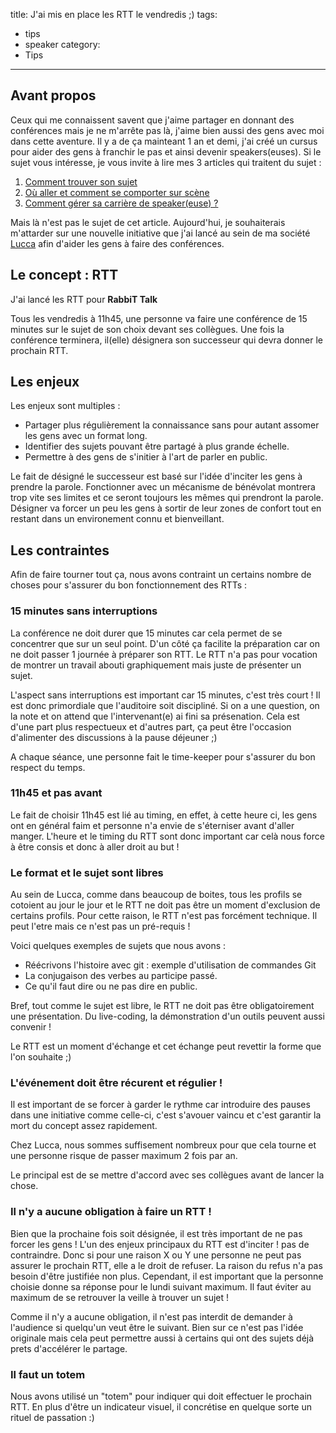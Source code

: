 title: J'ai mis en place les RTT le vendredis ;)
tags:
  - tips
  - speaker
category:
  - Tips
---

## Avant propos 

Ceux qui me connaissent savent que j'aime partager en donnant des conférences mais je ne m'arrête pas là, j'aime bien aussi des gens avec moi dans cette aventure. Il y a de ça mainteant 1 an et demi, j'ai créé un cursus pour aider des gens à franchir le pas et ainsi devenir speakers(euses). Si le sujet vous intéresse, je vous invite à lire mes 3 articles qui traitent du sujet : 

1. [Comment trouver son sujet](http://jef.binomed.fr/2016/03/11/2016-03-11-comment-devenir-speaker-part-1/)
2. [Où aller et comment se comporter sur scène](http://jef.binomed.fr/2016/03/11/2016-03-11-comment-devenir-speaker-part-2/)
3. [Comment gérer sa carrière de speaker(euse) ?](http://jef.binomed.fr/2016/03/11/2016-03-11-comment-devenir-speaker-part-3/)

Mais là n'est pas le sujet de cet article. Aujourd'hui, je souhaiterais m'attarder sur une nouvelle initiative que j'ai lancé au sein de ma société [Lucca](https://www.lucca.fr) afin d'aider les gens à faire des conférences. 

## Le concept : RTT

J'ai lancé les RTT pour **RabbiT Talk** 

Tous les vendredis à 11h45, une personne va faire une conférence de 15 minutes sur le sujet de son choix devant ses collègues. Une fois la conférence terminera, il(elle) désignera son successeur qui devra donner le prochain RTT.

## Les enjeux

Les enjeux sont multiples : 

* Partager plus régulièrement la connaissance sans pour autant assomer les gens avec un format long.
* Identifier des sujets pouvant être partagé à plus grande échelle.
* Permettre à des gens de s'initier à l'art de parler en public.

Le fait de désigné le successeur est basé sur l'idée d'inciter les gens à prendre la parole. Fonctionner avec un mécanisme de bénévolat montrera trop vite ses limites et ce seront toujours les mêmes qui prendront la parole. Désigner va forcer un peu les gens à sortir de leur zones de confort tout en restant dans un environement connu et bienveillant.

## Les contraintes

Afin de faire tourner tout ça, nous avons contraint un certains nombre de choses pour s'assurer du bon fonctionnement des RTTs : 

### 15 minutes sans interruptions

La conférence ne doit durer que 15 minutes car cela permet de se concentrer que sur un seul point. D'un côté ça facilite la préparation car on ne doit passer 1 journée à préparer son RTT. Le RTT n'a pas pour vocation de montrer un travail abouti graphiquement mais juste de présenter un sujet.

L'aspect sans interruptions est important car 15 minutes, c'est très court !  Il est donc primordiale que l'auditoire soit discipliné. Si on a une question, on la note et on attend que l'intervenant(e) ai fini sa présenation. Cela est d'une part plus respectueux et d'autres part, ça peut être l'occasion d'alimenter des discussions à la pause déjeuner ;)

A chaque séance, une personne fait le time-keeper pour s'assurer du bon respect du temps.

### 11h45 et pas avant

Le fait de choisir 11h45 est lié au timing, en effet, à cette heure ci, les gens ont en général faim et personne n'a envie de s'éterniser avant d'aller manger. L'heure et le timing du RTT sont donc important car celà nous force à être consis et donc à aller droit au but !

### Le format et le sujet sont libres

Au sein de Lucca, comme dans beaucoup de boites, tous les profils se cotoient au jour le jour et le RTT ne doit pas être un moment d'exclusion de certains profils. 
Pour cette raison, le RTT n'est pas forcément technique. Il peut l'etre mais ce n'est pas un pré-requis !

Voici quelques exemples de sujets que nous avons : 
* Réécrivons l'histoire avec git : exemple d'utilisation de commandes Git
* La conjugaison des verbes au participe passé.
* Ce qu'il faut dire ou ne pas dire en public.

Bref, tout comme le sujet est libre, le RTT ne doit pas être obligatoirement une présentation. Du live-coding, la démonstration d'un outils peuvent aussi convenir ! 

Le RTT est un moment d'échange et cet échange peut revettir la forme que l'on souhaite ;)

### L'événement doit être récurent et régulier ! 

Il est important de se forcer à garder le rythme car introduire des pauses dans une initiative comme celle-ci, c'est s'avouer vaincu et c'est garantir la mort du concept assez rapidement. 

Chez Lucca, nous sommes suffisement nombreux pour que cela tourne et une personne risque de passer maximum 2 fois par an.

Le principal est de se mettre d'accord avec ses collègues avant de lancer la chose.

### Il n'y a aucune obligation à faire un RTT !

Bien que la prochaine fois soit désignée, il est très important de ne pas forcer les gens !  L'un des enjeux principaux du RTT est d'inciter ! pas de contraindre. Donc si pour une raison X ou Y une personne ne peut pas assurer le prochain RTT, elle a le droit de refuser. La raison du refus n'a pas besoin d'être justifiée non plus. Cependant, il est important que la personne choisie donne sa réponse pour le lundi suivant maximum. Il faut éviter au maximum de se retrouver la veille à trouver un sujet !

Comme il n'y a aucune obligation, il n'est pas interdit de demander à l'audience si quelqu'un veut être le suivant. Bien sur ce n'est pas l'idée originale mais cela peut permettre aussi à certains qui ont des sujets déjà prets d'accélérer le partage.

### Il faut un totem

Nous avons utilisé un "totem" pour indiquer qui doit effectuer le prochain RTT. En plus d'être un indicateur visuel, il concrétise en quelque sorte un rituel de passation :)
